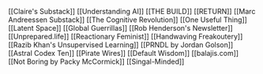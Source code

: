 [[Claire's Substack]]
[[Understanding AI]]
[[THE BUILD]]
[[RETURN]]
[[Marc Andreessen Substack]]
[[The Cognitive Revolution]]
[[One Useful Thing]]
[[Latent Space]]
[[Global Guerrillas]]
[[Rob Henderson's Newsletter]]
[[Unprepared.life]]
[[Reactionary Feminist]]
[[Handwaving Freakoutery]]
[[Razib Khan's Unsupervised Learning]]
[[PRNDL by Jordan Golson]]
[[Astral Codex Ten]]
[[Pirate Wires]]
[[Default Wisdom]]
[[balajis.com]]
[[Not Boring by Packy McCormick]]
[[Singal-Minded]]